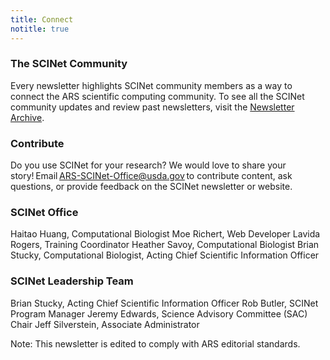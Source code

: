 ```yaml
---
title: Connect
notitle: true
---
```

### The SCINet Community

Every newsletter highlights SCINet community members as a way to connect the ARS
scientific computing community.  To see all the SCINet community updates and review past newsletters, visit the [Newsletter Archive](/news/newsletter/).

 
### Contribute

Do you use SCINet for your research? We would love to share your story! Email [ARS-SCINet-Office@usda.gov](mailto:ARS-SCINet-Office@usda.gov) to contribute content, ask questions, or provide feedback on the SCINet newsletter or website. 

 
### SCINet Office 

Haitao Huang, Computational Biologist
Moe Richert, Web Developer
Lavida Rogers, Training Coordinator
Heather Savoy, Computational Biologist
Brian Stucky, Computational Biologist, Acting Chief Scientific Information Officer 

 
### SCINet Leadership Team

Brian Stucky, Acting Chief Scientific Information Officer
Rob Butler, SCINet Program Manager
Jeremy Edwards, Science Advisory Committee (SAC) Chair
Jeff Silverstein, Associate Administrator 

 

Note: This newsletter is edited to comply with ARS editorial standards.